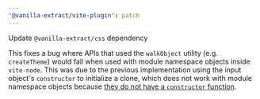 ```yaml
---
'@vanilla-extract/vite-plugin': patch
---
```


Update `@vanilla-extract/css` dependency

This fixes a bug where APIs that used the `walkObject` utility (e.g. `createTheme`) would fail when used with module namespace objects inside `vite-node`.
This was due to the previous implementation using the input object's `constructor` to initialize a clone, which does not work with module namespace objects because [they do not have a `constructor` function][es6 spec].

[es6 spec]: https://262.ecma-international.org/6.0/#sec-module-namespace-objects
